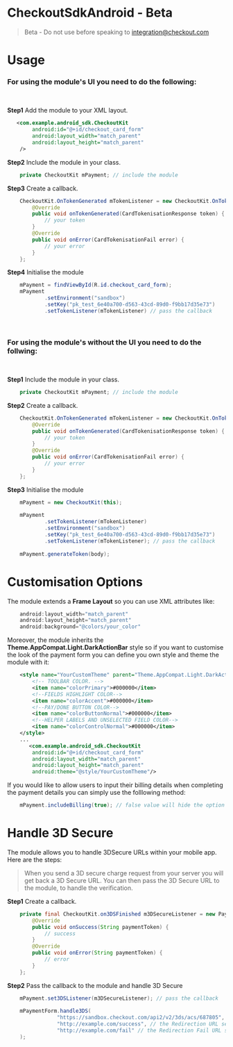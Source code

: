 # CheckoutSdkAndroid - Beta
> Beta - Do not use before speaking to integration@checkout.com

# Usage

### For using the module's UI you need to do the following:
<br/>

**Step1** Add the module to your XML layout.
```xml
   <com.example.android_sdk.CheckoutKit
        android:id="@+id/checkout_card_form"
        android:layout_width="match_parent"
        android:layout_height="match_parent"
    />
```

**Step2** Include the module in your class.
```java
    private CheckoutKit mPayment; // include the module 
```

**Step3** Create a callback.
```java
    CheckoutKit.OnTokenGenerated mTokenListener = new CheckoutKit.OnTokenGenerated() {
        @Override
        public void onTokenGenerated(CardTokenisationResponse token) {
            // your token
        }
        @Override
        public void onError(CardTokenisationFail error) {
            // your error
        }
    };
```

**Step4** Initialise the module
```java
    mPayment = findViewById(R.id.checkout_card_form);
    mPayment
            .setEnvironment("sandbox")
            .setKey("pk_test_6e40a700-d563-43cd-89d0-f9bb17d35e73")
            .setTokenListener(mTokenListener) // pass the callback
```


<br/>

### For using the module's without the UI you need to do the follwing:
<br/>

**Step1** Include the module in your class.
```java
    private CheckoutKit mPayment; // include the module 
```

**Step2** Create a callback.
```java
    CheckoutKit.OnTokenGenerated mTokenListener = new CheckoutKit.OnTokenGenerated() {
        @Override
        public void onTokenGenerated(CardTokenisationResponse token) {
            // your token
        }
        @Override
        public void onError(CardTokenisationFail error) {
            // your error
        }
    };
```

**Step3** Initialise the module
```java
    mPayment = new CheckoutKit(this);
        
    mPayment
            .setTokenListener(mTokenListener)
            .setEnvironment("sandbox")
            .setKey("pk_test_6e40a700-d563-43cd-89d0-f9bb17d35e73")
            .setTokenListener(mTokenListener); // pass the callback
        
    mPayment.generateToken(body);
```

# Customisation Options
The module extends a **Frame Layout** so you can use XML attributes like:
```java
    android:layout_width="match_parent"
    android:layout_height="match_parent"
    android:background="@colors/your_color"
```

Moreover, the module inherits the  **Theme.AppCompat.Light.DarkActionBar** style so if you want to customise the look of the payment form you can define you own style and theme the module with it:
```xml
    <style name="YourCustomTheme" parent="Theme.AppCompat.Light.DarkActionBar">
        <!-- TOOLBAR COLOR. -->
        <item name="colorPrimary">#000000</item>
        <!--FIELDS HIGHLIGHT COLOR-->
        <item name="colorAccent">#000000</item>
        <!--PAY/DONE BUTTON COLOR-->
        <item name="colorButtonNormal">#000000</item>
        <!--HELPER LABELS AND UNSELECTED FIELD COLOR-->
        <item name="colorControlNormal">#000000</item>
    </style>
    ...
       <com.example.android_sdk.CheckoutKit
        android:id="@+id/checkout_card_form"
        android:layout_width="match_parent"
        android:layout_height="match_parent"
        android:theme="@style/YourCustomTheme"/>
```

If you would like to allow users to input their billing details when completing the payment details you can simply use the folllowing method:
```java
    mPayment.includeBilling(true); // false value will hide the option
```

# Handle 3D Secure

The module allows you to handle 3DSecure URLs within your mobile app. Here are the steps:

> When you send a 3D secure charge request from your server you will get back a 3D Secure URL. You can then pass the 3D Secure URL to the module, to handle the verification.

**Step1** Create a callback.
```java
    private final CheckoutKit.on3DSFinished m3DSecureListener = new PaymentForm.on3DSFinished() {
        @Override
        public void onSuccess(String paymentToken) {
            // success
        }
        @Override
        public void onError(String paymentToken) {
            // error
        }
    };
```

**Step2** Pass the callback to the module and handle 3D Secure
```java
    mPayment.set3DSListener(m3DSecureListener); // pass the callback
    
    mPaymentForm.handle3DS(
                "https://sandbox.checkout.com/api2/v2/3ds/acs/687805", // the 3D Secure URL
                "http://example.com/success", // the Redirection URL set up in the Checkout.com HUB
                "http://example.com/fail" // the Redirection Fail URL set up in the Checkout.com HUB
    );
```
